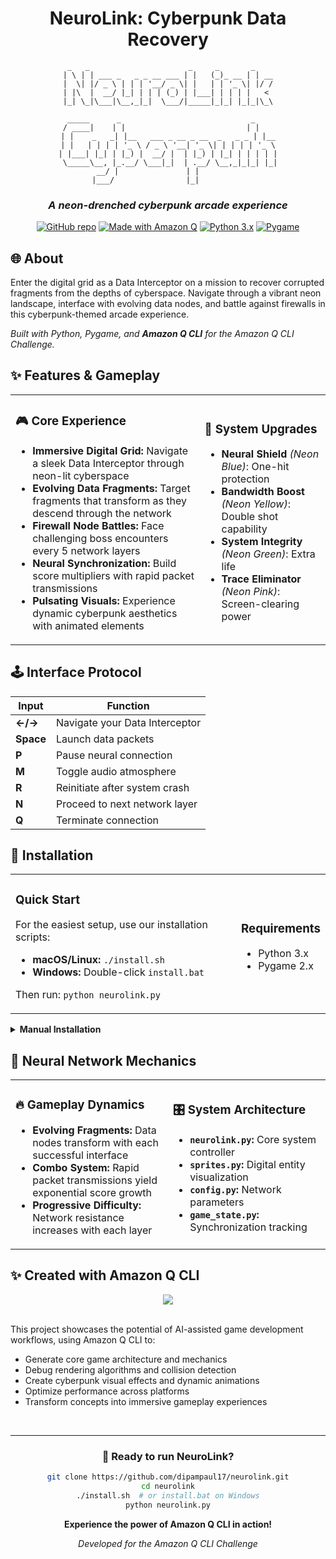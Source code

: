 <div align="center">

# NeuroLink: Cyberpunk Data Recovery

```
 _   _                      _     _       _    
| \ | | ___ _   _ _ __ ___ | |   (_)_ __ | | __
|  \| |/ _ \ | | | '__/ _ \| |   | | '_ \| |/ /
| |\  |  __/ |_| | | | (_) | |___| | | | |   < 
|_| \_|\___|\__,_|_|  \___/|_____|_|_| |_|_|\_\
                                               
 _____      _                             _    
/ ____|    | |                           | |   
| |    _   _| |__   ___ _ __ _ __  _   _ _ | |__
| |   | | | | '_ \ / _ \ '__| '_ \| | | | | '_ \
| |___| |_| | |_) |  __/ |  | |_) | |_| | | | | |
 \_____\__, |_.__/ \___|_|  | .__/ \__,_|_|_| |_|
        __/ |               | |                 
       |___/                |_|                 
```

<h3><em>A neon-drenched cyberpunk arcade experience</em></h3>

[![GitHub repo](https://img.shields.io/badge/GitHub-Repository-blue.svg)](https://github.com/dipampaul17/neurolink)
[![Made with Amazon Q](https://img.shields.io/badge/Made%20with-Amazon%20Q%20CLI-orange.svg)](https://aws.amazon.com/q/)
[![Python 3.x](https://img.shields.io/badge/Python-3.x-green.svg)](https://www.python.org/)
[![Pygame](https://img.shields.io/badge/Pygame-2.x-red.svg)](https://www.pygame.org/)

</div>

## 🌐 About

Enter the digital grid as a Data Interceptor on a mission to recover corrupted fragments from the depths of cyberspace. Navigate through a vibrant neon landscape, interface with evolving data nodes, and battle against firewalls in this cyberpunk-themed arcade experience.

*Built with Python, Pygame, and **Amazon Q CLI** for the Amazon Q CLI Challenge.*

## ✨ Features & Gameplay

<table>
  <tr>
    <td width="60%">
      <h3>🎮 Core Experience</h3>
      <ul>
        <li><b>Immersive Digital Grid:</b> Navigate a sleek Data Interceptor through neon-lit cyberspace</li>
        <li><b>Evolving Data Fragments:</b> Target fragments that transform as they descend through the network</li>
        <li><b>Firewall Node Battles:</b> Face challenging boss encounters every 5 network layers</li>
        <li><b>Neural Synchronization:</b> Build score multipliers with rapid packet transmissions</li>
        <li><b>Pulsating Visuals:</b> Experience dynamic cyberpunk aesthetics with animated elements</li>
      </ul>
    </td>
    <td width="40%">
      <h3>🔧 System Upgrades</h3>
      <ul>
        <li><b>Neural Shield</b> <i>(Neon Blue)</i>: One-hit protection</li>
        <li><b>Bandwidth Boost</b> <i>(Neon Yellow)</i>: Double shot capability</li>
        <li><b>System Integrity</b> <i>(Neon Green)</i>: Extra life</li>
        <li><b>Trace Eliminator</b> <i>(Neon Pink)</i>: Screen-clearing power</li>
      </ul>
    </td>
  </tr>
</table>

## 🕹️ Interface Protocol

| Input | Function |
|-------|----------|
| **←/→** | Navigate your Data Interceptor |
| **Space** | Launch data packets |
| **P** | Pause neural connection |
| **M** | Toggle audio atmosphere |
| **R** | Reinitiate after system crash |
| **N** | Proceed to next network layer |
| **Q** | Terminate connection |

## 💾 Installation

<table>
  <tr>
    <td>
      <h3>Quick Start</h3>
      <p>For the easiest setup, use our installation scripts:</p>
      <ul>
        <li><b>macOS/Linux:</b> <code>./install.sh</code></li>
        <li><b>Windows:</b> Double-click <code>install.bat</code></li>
      </ul>
      <p>Then run: <code>python neurolink.py</code></p>
    </td>
    <td>
      <h3>Requirements</h3>
      <ul>
        <li>Python 3.x</li>
        <li>Pygame 2.x</li>
      </ul>
    </td>
  </tr>
</table>

<details>
  <summary><b>Manual Installation</b></summary>
  
```bash
# Create virtual environment
python -m venv neurolink-env

# Activate environment
source neurolink-env/bin/activate  # On Windows: neurolink-env\Scripts\activate

# Install dependencies
pip install -r requirements.txt

# Run the game
python neurolink.py
```
</details>

## 🔄 Neural Network Mechanics

<table>
  <tr>
    <td width="50%">
      <h3>🔥 Gameplay Dynamics</h3>
      <ul>
        <li><b>Evolving Fragments:</b> Data nodes transform with each successful interface</li>
        <li><b>Combo System:</b> Rapid packet transmissions yield exponential score growth</li>
        <li><b>Progressive Difficulty:</b> Network resistance increases with each layer</li>
      </ul>
    </td>
    <td width="50%">
      <h3>🎛️ System Architecture</h3>
      <ul>
        <li><b><code>neurolink.py</code>:</b> Core system controller</li>
        <li><b><code>sprites.py</code>:</b> Digital entity visualization</li>
        <li><b><code>config.py</code>:</b> Network parameters</li>
        <li><b><code>game_state.py</code>:</b> Synchronization tracking</li>
      </ul>
    </td>
  </tr>
</table>

## ✨ Created with Amazon Q CLI

<div align="center"><img src="https://img.shields.io/badge/Amazon%20Q-Powered-orange?style=for-the-badge&logo=amazon-aws"></div>

<br>

This project showcases the potential of AI-assisted game development workflows, using Amazon Q CLI to:

- Generate core game architecture and mechanics
- Debug rendering algorithms and collision detection
- Create cyberpunk visual effects and dynamic animations
- Optimize performance across platforms
- Transform concepts into immersive gameplay experiences

<br>

<div align="center">

---

### 🚀 Ready to run NeuroLink?

```bash
git clone https://github.com/dipampaul17/neurolink.git
cd neurolink
./install.sh  # or install.bat on Windows
python neurolink.py
```

<b>Experience the power of Amazon Q CLI in action!</b>

<i>Developed for the Amazon Q CLI Challenge</i>

</div>

